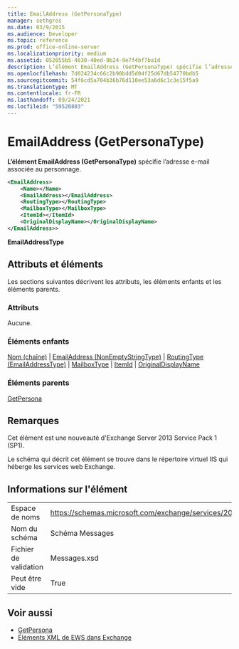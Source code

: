 ```yaml
---
title: EmailAddress (GetPersonaType)
manager: sethgros
ms.date: 03/9/2015
ms.audience: Developer
ms.topic: reference
ms.prod: office-online-server
ms.localizationpriority: medium
ms.assetid: 052055b5-4630-40ed-9b24-9e7f4bf7ba1d
description: L’élément EmailAddress (GetPersonaType) spécifie l’adresse e-mail associée au personnage.
ms.openlocfilehash: 7d024234c66c2b90bdd5d04f25d67db54770bdb5
ms.sourcegitcommit: 54f6cd5a704b36b76d110ee53a6d6c1c3e15f5a9
ms.translationtype: MT
ms.contentlocale: fr-FR
ms.lasthandoff: 09/24/2021
ms.locfileid: "59520803"
---
```

# <a name="emailaddress-getpersonatype"></a>EmailAddress (GetPersonaType)

**L’élément EmailAddress (GetPersonaType)** spécifie l’adresse e-mail associée au personnage. 
  
```XML
<EmailAddress>
    <Name></Name>
    <EmailAddress></EmailAddress>
    <RoutingType></RoutingType>
    <MailboxType></MailboxType>
    <ItemId></ItemId>
    <OriginalDisplayName></OriginalDisplayName>
</EmailAddress>>
```

 **EmailAddressType**
## <a name="attributes-and-elements"></a>Attributs et éléments

Les sections suivantes décrivent les attributs, les éléments enfants et les éléments parents.
  
### <a name="attributes"></a>Attributs

Aucune.
  
### <a name="child-elements"></a>Éléments enfants

[Nom (chaîne)](name-string.md)  |  [EmailAddress (NonEmptyStringType)](emailaddress-nonemptystringtype.md)  |  [RoutingType (EmailAddressType)](routingtype-emailaddresstype.md)  |  [MailboxType](mailboxtype.md)  |  [ItemId](itemid.md)  |  [OriginalDisplayName](originaldisplayname.md)
  
### <a name="parent-elements"></a>Éléments parents

[GetPersona](getpersona.md)
  
## <a name="remarks"></a>Remarques

Cet élément est une nouveauté d'Exchange Server 2013 Service Pack 1 (SP1).
  
Le schéma qui décrit cet élément se trouve dans le répertoire virtuel IIS qui héberge les services web Exchange.
  
## <a name="element-information"></a>Informations sur l'élément

|||
|:-----|:-----|
|Espace de noms  <br/> |https://schemas.microsoft.com/exchange/services/2006/messages  <br/> |
|Nom du schéma  <br/> |Schéma Messages  <br/> |
|Fichier de validation  <br/> |Messages.xsd  <br/> |
|Peut être vide  <br/> |True  <br/> |
   
## <a name="see-also"></a>Voir aussi

- [GetPersona](getpersona.md)
- [Éléments XML de EWS dans Exchange](ews-xml-elements-in-exchange.md)

